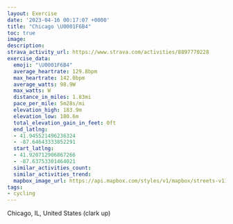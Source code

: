 ```yaml
---
layout: Exercise
date: '2023-04-16 00:17:07 +0000'
title: "Chicago \U0001F6B4"
toc: true
image:
description:
strava_activity_url: https://www.strava.com/activities/8897770228
exercise_data:
  emoji: "\U0001F6B4"
  average_heartrate: 129.8bpm
  max_heartrate: 142.0bpm
  average_watts: 98.9W
  max_watts: W
  distance_in_miles: 1.83mi
  pace_per_mile: 5m28s/mi
  elevation_high: 183.9m
  elevation_low: 180.6m
  total_elevation_gain_in_feet: 0ft
  end_latlng:
  - 41.945521496236324
  - -87.64643333852291
  start_latlng:
  - 41.920712906867266
  - -87.63753301464021
  similar_activities_count:
  similar_activities_trend:
  mapbox_image_url: https://api.mapbox.com/styles/v1/mapbox/streets-v11/static/path-5+787af2-1.0(ec%7B~Fx~%7BuOmE%7CBkDdBy%40%5CsAz%40u%40b%40sDfB%7DNnHSLSPcA~Ae%40%60%40wIjE%7B%40XoANo%40Co%40I%7BA%5D%7DBgAWGe%40EkA%3F%7BFHsAA_GRaDAsKLmAA_BDsCBsAF%5BJ%7B%40%5Cc%40DIZKHwDpB),pin-s-s+e5b22e(-87.63901,41.92323),pin-s-f+89ae00(-87.64548999999997,41.944430000000025)/auto/800x800?access_token=pk.eyJ1Ijoiam9zaGJlY2ttYW4iLCJhIjoiY205eWR2aDd1MWZ6djJrbXc4a3M0bWZleiJ9.XiG9OWkNcZk2QzjJbxLB4A
tags:
- cycling
---
```




Chicago, IL, United States (clark up)
